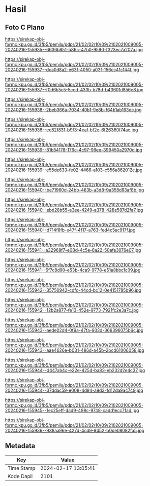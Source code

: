 # Hasil

## Foto C Plano

https://sirekap-obj-formc.kpu.go.id/3fb5/pemilu/pdpr/21/02/02/10/09/2102021009005-20240216-155935--6636b851-b86c-47b0-9590-f323ec7a207a.jpg

https://sirekap-obj-formc.kpu.go.id/3fb5/pemilu/pdpr/21/02/02/10/09/2102021009005-20240216-155937--dca0d8a2-e63f-4050-a03f-156cc41c144f.jpg

https://sirekap-obj-formc.kpu.go.id/3fb5/pemilu/pdpr/21/02/02/10/09/2102021009005-20240216-155937--f0d6b5c5-5ced-433b-b78d-b43601d856e8.jpg

https://sirekap-obj-formc.kpu.go.id/3fb5/pemilu/pdpr/21/02/02/10/09/2102021009005-20240216-155938--2beb366a-7034-40b1-9e8b-f64b1ab163dc.jpg

https://sirekap-obj-formc.kpu.go.id/3fb5/pemilu/pdpr/21/02/02/10/09/2102021009005-20240216-155938--ec82f831-b9f3-4eaf-bf2e-6f26360f74ac.jpg

https://sirekap-obj-formc.kpu.go.id/3fb5/pemilu/pdpr/21/02/02/10/09/2102021009005-20240216-155939--81b54178-176c-4c97-96ee-399450a2970d.jpg

https://sirekap-obj-formc.kpu.go.id/3fb5/pemilu/pdpr/21/02/02/10/09/2102021009005-20240216-155939--e55de633-fe02-4466-a103-c556a862012c.jpg

https://sirekap-obj-formc.kpu.go.id/3fb5/pemilu/pdpr/21/02/02/10/09/2102021009005-20240216-155940--be71960d-24bb-483b-a3d8-9a358d63af8b.jpg

https://sirekap-obj-formc.kpu.go.id/3fb5/pemilu/pdpr/21/02/02/10/09/2102021009005-20240216-155940--ebd28b55-a3ee-4249-a378-428e587d2fa7.jpg

https://sirekap-obj-formc.kpu.go.id/3fb5/pemilu/pdpr/21/02/02/10/09/2102021009005-20240216-155940--d714f8fb-e47f-4f17-a763-fed4c5ac917f.jpg

https://sirekap-obj-formc.kpu.go.id/3fb5/pemilu/pdpr/21/02/02/10/09/2102021009005-20240216-155941--a32968f7-e08d-4c5e-8a22-50afe3076e07.jpg

https://sirekap-obj-formc.kpu.go.id/3fb5/pemilu/pdpr/21/02/02/10/09/2102021009005-20240216-155941--6f7c8d90-e53b-4ca9-9778-e51a8bbc1c09.jpg

https://sirekap-obj-formc.kpu.go.id/3fb5/pemilu/pdpr/21/02/02/10/09/2102021009005-20240216-155942--35750942-cdfc-44cd-bc12-0e4151785b96.jpg

https://sirekap-obj-formc.kpu.go.id/3fb5/pemilu/pdpr/21/02/02/10/09/2102021009005-20240216-155942--12b2a877-fe13-452e-9773-7921fc2e3a7c.jpg

https://sirekap-obj-formc.kpu.go.id/3fb5/pemilu/pdpr/21/02/02/10/09/2102021009005-20240216-155943--aede02d4-0f9a-47fa-933d-369396075b6c.jpg

https://sirekap-obj-formc.kpu.go.id/3fb5/pemilu/pdpr/21/02/02/10/09/2102021009005-20240216-155943--aae4626e-b031-486d-a45b-2bcd61006058.jpg

https://sirekap-obj-formc.kpu.go.id/3fb5/pemilu/pdpr/21/02/02/10/09/2102021009005-20240216-155944--d447ab4c-e22e-4254-ba83-eb232d2e4c37.jpg

https://sirekap-obj-formc.kpu.go.id/3fb5/pemilu/pdpr/21/02/02/10/09/2102021009005-20240216-155944--37ddac59-e008-4d94-a9d3-fd12da9a4749.jpg

https://sirekap-obj-formc.kpu.go.id/3fb5/pemilu/pdpr/21/02/02/10/09/2102021009005-20240216-155945--1ec25eff-dad9-498c-9748-cadd1ecc71ad.jpg

https://sirekap-obj-formc.kpu.go.id/3fb5/pemilu/pdpr/21/02/02/10/09/2102021009005-20240216-155936--938aa96e-427d-4cd9-9452-b0de08082fa5.jpg


## Metadata

| Key        | Value               |
| ---------- | ------------------- |
| Time Stamp | 2024-02-17 13:05:41 |
| Kode Dapil | 2101                |



